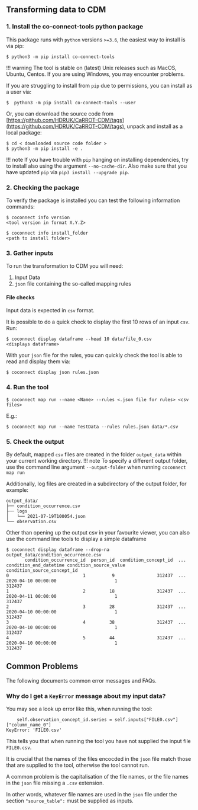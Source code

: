 
## Transforming data to CDM

### 1. Install the co-connect-tools python package

This package runs with `python` versions `>=3.6`, the easiest way to install is via pip:
```
$ python3 -m pip install co-connect-tools
```

!!! warning
    The tool is stable on (latest) Unix releases such as MacOS, Ubuntu, Centos. If you are using Windows, you may encounter problems.


If you are struggling to install from `pip` due to permissions, you can install as a user via:
```
$  python3 -m pip install co-connect-tools --user
```
Or, you can download the source code from [https://github.com/HDRUK/CaRROT-CDM/tags](https://github.com/HDRUK/CaRROT-CDM/tags), unpack and install as a local package:
```
$ cd < downloaded source code folder >
$ python3 -m pip install -e . 
```

!!! note
    If you have trouble with `pip` hanging on installing dependencies, try to install also using the argument `--no-cache-dir`. Also make sure that you have updated `pip` via `pip3 install --upgrade pip`.


### 2. Checking the package


To verify the package is installed you can test the following information commands:
```
$ coconnect info version
<tool version in format X.Y.Z>

$ coconnect info install_folder
<path to install folder>

```

### 3. Gather inputs

To run the transformation to CDM you will need:
1. Input Data
2. `json` file containing the so-called mapping rules

#### File checks

Input data is expected in `csv` format.

It is possible to do a quick check to display the first 10 rows of an input `csv`.
Run:
```
$ coconnect display dataframe --head 10 data/file_0.csv
<displays dataframe>
```


With your `json` file for the rules, you can quickly check the tool is able to read and display them via:
```
$ coconnect display json rules.json
```

### 4. Run the tool
```
$ coconnect map run --name <Name> --rules <.json file for rules> <csv files>
```
E.g.:
```
$ coconnect map run --name TestData --rules rules.json data/*.csv
```

### 5. Check the output

By default, mapped `csv` files are created in the folder `output_data` within your current working directory.
!!! note
    To specify a different output folder, use the command line argument `--output-folder` when running `coconnect map run`

Additionally, log files are created in a subdirectory of the output folder, for example:
```
output_data/
├── condition_occurrence.csv
├── logs
│   └── 2021-07-19T100054.json
└── observation.csv
```

Other than opening up the output csv in your favourite viewer, you can also use the command line tools to display a simple dataframe
```
$ coconnect display dataframe --drop-na output_data/condition_occurrence.csv 
       condition_occurrence_id  person_id  condition_concept_id  ... condition_end_datetime condition_source_value  condition_source_concept_id
0                            1          9                312437  ...    2020-04-10 00:00:00                      1                       312437
1                            2         18                312437  ...    2020-04-11 00:00:00                      1                       312437
2                            3         28                312437  ...    2020-04-10 00:00:00                      1                       312437
3                            4         38                312437  ...    2020-04-10 00:00:00                      1                       312437
4                            5         44                312437  ...    2020-04-10 00:00:00                      1                       312437
```

## Common Problems

The following documents common error messages and FAQs.

### Why do I get a `KeyError` message about my input data?

You may see a look up error like this, when running the tool:
```
    self.observation_concept_id.series = self.inputs["FILE0.csv"]["column_name_0"]
KeyError: 'FILE0.csv'
```

This tells you that when running the tool you have not supplied the input file `FILE0.csv`.

It is crucial that the names of the files encocded in the `json` file match those that are supplied to the tool, otherwise the tool cannot run.

A common problem is the capitalisation of the file names, or the file names in the `json` file missing a `.csv` extension.

In other words, whatever file names are used in the `json` file under the section `"source_table":` must be supplied as inputs.



